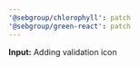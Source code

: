 ```yaml
---
'@sebgroup/chlorophyll': patch
'@sebgroup/green-react': patch
---
```


**Input:** Adding validation icon
